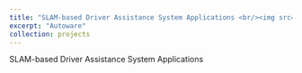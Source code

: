 ```yaml
---
title: "SLAM-based Driver Assistance System Applications <br/><img src='/images/projects/NTUT/SLAM_based_ADAS/SLAM_ADAS_architecture.png'>""
excerpt: "Autoware"
collection: projects
---
```


SLAM-based Driver Assistance System Applications